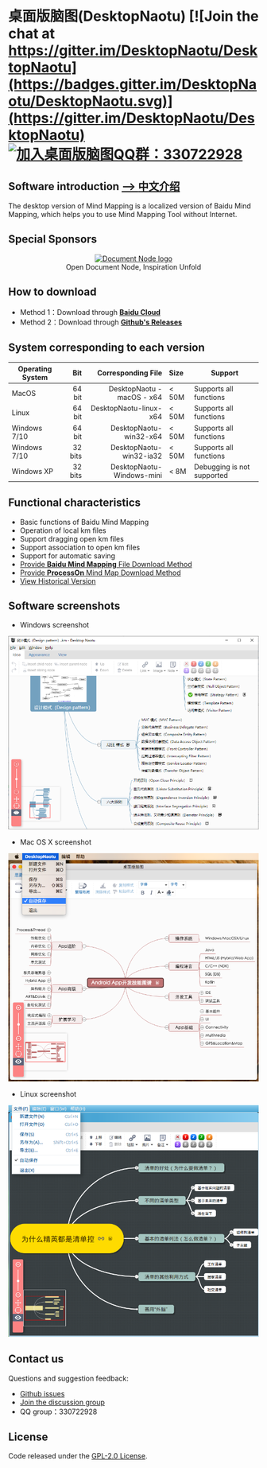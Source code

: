 # 桌面版脑图(DesktopNaotu) [![Join the chat at https://gitter.im/DesktopNaotu/DesktopNaotu](https://badges.gitter.im/DesktopNaotu/DesktopNaotu.svg)](https://gitter.im/DesktopNaotu/DesktopNaotu) [![加入桌面版脑图QQ群：330722928](https://pub.idqqimg.com/wpa/images/group.png)](https://shang.qq.com/wpa/qunwpa?idkey=cbd6fbc32adbe20c99c005bc559ec45bf3c9bfe581f9226ed14bd0951ae95739)

## Software introduction [--> **中文介绍**](doc/README-zh.md)

The desktop version of Mind Mapping is a localized version of Baidu Mind Mapping, which helps you to use Mind Mapping Tool without Internet.

## Special Sponsors

<p align="center"><a href="https://documentnode.io/" target="_blank" rel="noopener noreferrer"><img src="https://user-images.githubusercontent.com/2252451/65103852-16463380-da02-11e9-8b58-bea4a84c2e31.png" alt="Document Node logo"></a><br>
Open Document Node, Inspiration Unfold</p>

## How to download

- Method 1：Download through [**Baidu Cloud**](http://pan.baidu.com/s/1jHNBL7C)
- Method 2：Download through [**Github's Releases**](https://github.com/NaoTu/DesktopNaotu/releases)

## System corresponding to each version

| Operating System | Bit | Corresponding File | Size | Support |
| --------  | -----: | -----: | :----  | -- |
| MacOS | 64 bit | DesktopNaotu - macOS - x64 | < 50M | Supports all functions |
| Linux | 64 bit | DesktopNaotu-linux-x64 | < 50M | Supports all functions |
| Windows 7/10 | 64 bit | DesktopNaotu-win32-x64 | < 50M | Supports all functions |
| Windows 7/10 | 32 bits | DesktopNaotu-win32-ia32 | < 50M | Supports all functions |
| Windows XP | 32 bits | DesktopNaotu-Windows-mini | < 8M | Debugging is not supported |

## Functional characteristics

- Basic functions of Baidu Mind Mapping
- Operation of local km files
- Support dragging open km files
- Support association to open km files
- Support for automatic saving
- [Provide **Baidu Mind Mapping** File Download Method](doc/Help.md)
- [Provide **ProcessOn** Mind Map Download Method](doc/Help.md)
- [View Historical Version](doc/History.md)

## Software screenshots

- Windows screenshot

![Windows](screenshot/Windows-en.png)

- Mac OS X screenshot

![OS X](screenshot/OSX.png)

- Linux screenshot

![Linux](screenshot/Linux.png)

## Contact us

Questions and suggestion feedback:

- [Github issues](https://github.com/NaoTu/DesktopNaotu/issues)
- [Join the discussion group](https://gitter.im/DesktopNaotu/DesktopNaotu)
- QQ group：330722928

## License

Code released under the [GPL-2.0 License](LICENSE).
